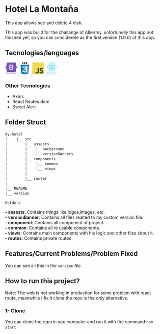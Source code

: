 # Hotel La Montaña

This app allows see and delete 4 dish.

This app was build for the challange of Alkermy, unfortunelly this app not finished yet, so you can conciderete as the first version (1.0.0) of this app.


## Tecnologies/lenguages

<p align="left"> <a href="https://getbootstrap.com" target="_blank" rel="noreferrer"> <img src="https://raw.githubusercontent.com/devicons/devicon/master/icons/bootstrap/bootstrap-plain-wordmark.svg" alt="bootstrap" width="40" height="40"/> </a> <a href="https://www.w3schools.com/css/" target="_blank" rel="noreferrer"> <img src="https://raw.githubusercontent.com/devicons/devicon/master/icons/css3/css3-original-wordmark.svg" alt="css3" width="40" height="40"/> </a> <a href="https://developer.mozilla.org/en-US/docs/Web/JavaScript" target="_blank" rel="noreferrer"> <img src="https://raw.githubusercontent.com/devicons/devicon/master/icons/javascript/javascript-original.svg" alt="javascript" width="40" height="40"/> </a> <a href="https://reactjs.org/" target="_blank" rel="noreferrer"> <img src="https://raw.githubusercontent.com/devicons/devicon/master/icons/react/react-original-wordmark.svg" alt="react" width="40" height="40"/> </a> </p>

### Other Tecnologies

- Axios
- React Routes dom
- Sweet Alert

## Folder Struct

```
my-hotel
|    |__ src
|        |__ assests
|        |    |_ background
|        |    |_ versionBanners
|        |__ components
|        |    |__ common
|        |    |__ views
|        |
|        |__ router
|
|__ README
|__ version
```

`Folders`

**- assests**: Contains things like logos,images, etc.  
**- versionBanner**: Contains all files realted to my custom version file.  
**- component**: Contains all component of project.  
**- common**: Contains all re usable components.    
**- views**: Contains main components with his logic and other files about it.  
**- routes**: Contains private routes  

## Features/Current Problems/Problem Fixed

You can see all this in the `version` file.

## How to run this project?

Note: The web is not working in production for some problem with react route, meanwhile i fix it clone the repo is the only alternative. 

### 1- Clone

You can clone the repo in you computer and run it with the command `npm start`

